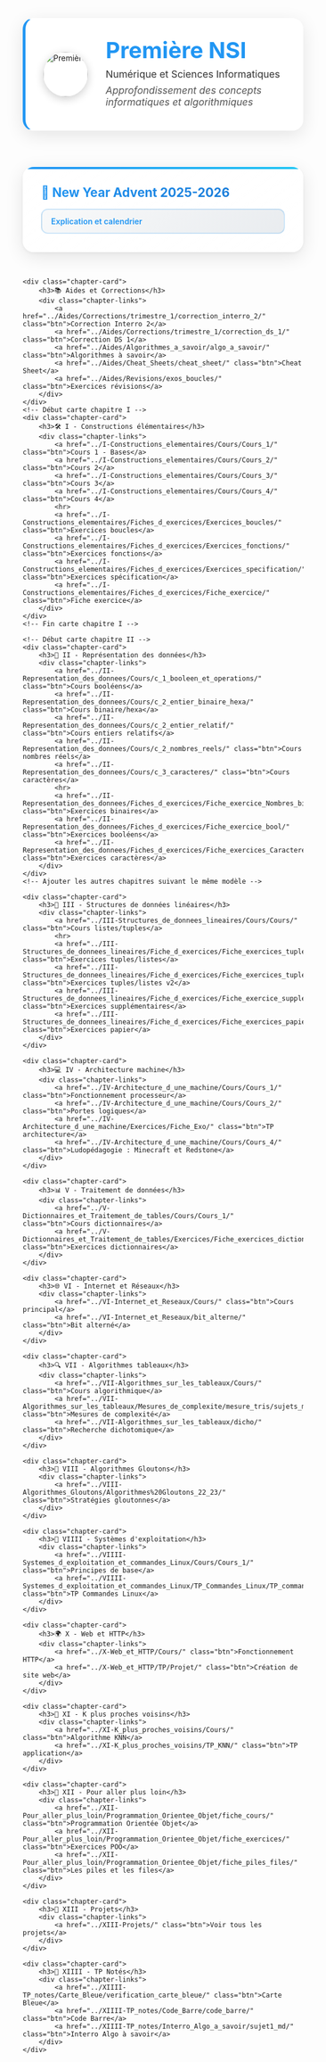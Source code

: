 <style>
/* Bandeau de niveau */
.level-header {
  background: rgba(255, 255, 255, 0.95);
  backdrop-filter: blur(10px);
  padding: 2rem;
  margin: 2rem 0;
  border-radius: 20px;
  box-shadow: 0 8px 32px rgba(0, 0, 0, 0.1);
  border: 1px solid rgba(255, 255, 255, 0.2);
  border-left: 5px solid #2196F3;
}

.level-header-content {
  display: flex;
  align-items: center;
  gap: 2rem;
}

.level-logo {
  width: 80px;
  height: 80px;
  border-radius: 50%;
  object-fit: cover;
  box-shadow: 0 4px 16px rgba(0, 0, 0, 0.2);
}

.level-header h1 {
  margin: 0;
  font-size: 2.5rem;
  font-weight: 700;
  color: #2196F3;
}

.level-header p {
  margin: 0.5rem 0;
  color: #333;
  font-size: 1.1rem;
}

.level-description {
  font-style: italic;
  color: #555 !important;
}

@media (max-width: 768px) {
  .level-header-content {
    flex-direction: column;
    text-align: center;
    gap: 1rem;
  }
  
  .level-header h1 {
    font-size: 2rem;
  }
  
  .level-logo {
    width: 60px;
    height: 60px;
  }
}

/* Styles modernes pour les cartes */
.chapter-cards {
    display: grid;
    grid-template-columns: repeat(auto-fit, minmax(320px, 1fr));
    gap: 2rem;
    padding: 2rem 0;
}

.chapter-card {
    background: linear-gradient(145deg, rgba(255, 255, 255, 0.95), rgba(255, 255, 255, 0.85));
    backdrop-filter: blur(15px);
    border-radius: 20px;
    padding: 2rem;
    box-shadow: 
        0 8px 32px rgba(0, 0, 0, 0.1),
        0 2px 8px rgba(0, 0, 0, 0.05),
        inset 0 1px 0 rgba(255, 255, 255, 0.8);
    border: 1px solid rgba(255, 255, 255, 0.3);
    transition: all 0.4s cubic-bezier(0.4, 0, 0.2, 1);
    position: relative;
    overflow: hidden;
}

.chapter-card::before {
    content: '';
    position: absolute;
    top: 0;
    left: 0;
    right: 0;
    height: 4px;
    background: linear-gradient(90deg, #2196F3, #21CBF3, #2196F3);
    background-size: 200% 100%;
    animation: shimmer 3s ease-in-out infinite;
}

@keyframes shimmer {
    0%, 100% { background-position: 200% 0; }
    50% { background-position: -200% 0; }
}

.chapter-card:hover {
    transform: translateY(-8px) scale(1.02);
    box-shadow: 
        0 20px 60px rgba(33, 150, 243, 0.15),
        0 8px 32px rgba(0, 0, 0, 0.1),
        inset 0 1px 0 rgba(255, 255, 255, 0.9);
    border-color: rgba(33, 150, 243, 0.3);
}

.chapter-card h3 {
    margin: 0 0 1rem 0;
    font-size: 1.4rem;
    font-weight: 700;
    background: linear-gradient(135deg, #2196F3, #1976D2);
    -webkit-background-clip: text;
    -webkit-text-fill-color: transparent;
    background-clip: text;
    position: relative;
}

.chapter-card p {
    color: #555;
    line-height: 1.6;
    margin-bottom: 1.5rem;
}

.chapter-links {
    display: flex;
    flex-direction: column;
    gap: 0.75rem;
    margin-top: 1rem;
}

.chapter-links .btn {
    background: linear-gradient(135deg, #f8f9fa, #e9ecef);
    color: #2196F3;
    border: 2px solid rgba(33, 150, 243, 0.2);
    border-radius: 12px;
    padding: 0.75rem 1rem;
    text-decoration: none;
    font-weight: 600;
    transition: all 0.3s ease;
    position: relative;
    overflow: hidden;
}

.chapter-links .btn::before {
    content: '';
    position: absolute;
    top: 0;
    left: -100%;
    width: 100%;
    height: 100%;
    background: linear-gradient(90deg, transparent, rgba(33, 150, 243, 0.1), transparent);
    transition: left 0.5s ease;
}

.chapter-links .btn:hover {
    background: linear-gradient(135deg, #2196F3, #1976D2);
    color: white;
    border-color: #2196F3;
    transform: translateX(5px);
    box-shadow: 0 4px 15px rgba(33, 150, 243, 0.3);
}

.chapter-links .btn:hover::before {
    left: 100%;
}

.chapter-links hr {
    border: none;
    height: 1px;
    background: linear-gradient(90deg, transparent, rgba(33, 150, 243, 0.3), transparent);
    margin: 0.5rem 0;
}
</style>

<!-- Bandeau de niveau -->
<div class="level-header">
  <div class="level-header-content">
    <img src="../../images/fox_premiere.png" alt="Première" class="level-logo" />
    <div>
      <h1>Première NSI</h1>
      <p>Numérique et Sciences Informatiques</p>
      <p class="level-description">
        Approfondissement des concepts informatiques et algorithmiques
      </p>
    </div>
  </div>
</div>

<section class="chapter-cards">
    <!-- Section Aides et New Year Advent -->
    <div class="chapter-card">
        <h3>🎄 New Year Advent 2025-2026</h3>
        <div class="chapter-links">
            <a href="../New_Year_Advent/new_year_advent/" class="btn">Explication et calendrier</a>
        </div>
    </div>

    <div class="chapter-card">
        <h3>📚 Aides et Corrections</h3>
        <div class="chapter-links">
            <a href="../Aides/Corrections/trimestre_1/correction_interro_2/" class="btn">Correction Interro 2</a>
            <a href="../Aides/Corrections/trimestre_1/correction_ds_1/" class="btn">Correction DS 1</a>
            <a href="../Aides/Algorithmes_a_savoir/algo_a_savoir/" class="btn">Algorithmes à savoir</a>
            <a href="../Aides/Cheat_Sheets/cheat_sheet/" class="btn">Cheat Sheet</a>
            <a href="../Aides/Revisions/exos_boucles/" class="btn">Exercices révisions</a>
        </div>
    </div>
    <!-- Début carte chapitre I -->
    <div class="chapter-card">
        <h3>🛠️ I - Constructions élémentaires</h3>
        <div class="chapter-links">
            <a href="../I-Constructions_elementaires/Cours/Cours_1/" class="btn">Cours 1 - Bases</a>
            <a href="../I-Constructions_elementaires/Cours/Cours_2/" class="btn">Cours 2</a>
            <a href="../I-Constructions_elementaires/Cours/Cours_3/" class="btn">Cours 3</a>
            <a href="../I-Constructions_elementaires/Cours/Cours_4/" class="btn">Cours 4</a>
            <hr>
            <a href="../I-Constructions_elementaires/Fiches_d_exercices/Exercices_boucles/" class="btn">Exercices boucles</a>
            <a href="../I-Constructions_elementaires/Fiches_d_exercices/Exercices_fonctions/" class="btn">Exercices fonctions</a>
            <a href="../I-Constructions_elementaires/Fiches_d_exercices/Exercices_specification/" class="btn">Exercices spécification</a>
            <a href="../I-Constructions_elementaires/Fiches_d_exercices/Fiche_exercice/" class="btn">Fiche exercice</a>
        </div>
    </div>
    <!-- Fin carte chapitre I -->

    <!-- Début carte chapitre II -->
    <div class="chapter-card">
        <h3>🔢 II - Représentation des données</h3>
        <div class="chapter-links">
            <a href="../II-Representation_des_donnees/Cours/c_1_booleen_et_operations/" class="btn">Cours booléens</a>
            <a href="../II-Representation_des_donnees/Cours/c_2_entier_binaire_hexa/" class="btn">Cours binaire/hexa</a>
            <a href="../II-Representation_des_donnees/Cours/c_2_entier_relatif/" class="btn">Cours entiers relatifs</a>
            <a href="../II-Representation_des_donnees/Cours/c_2_nombres_reels/" class="btn">Cours nombres réels</a>
            <a href="../II-Representation_des_donnees/Cours/c_3_caracteres/" class="btn">Cours caractères</a>
            <hr>
            <a href="../II-Representation_des_donnees/Fiches_d_exercices/Fiche_exercice_Nombres_binaires/" class="btn">Exercices binaires</a>
            <a href="../II-Representation_des_donnees/Fiches_d_exercices/Fiche_exercice_bool/" class="btn">Exercices booléens</a>
            <a href="../II-Representation_des_donnees/Fiches_d_exercices/Fiche_exercices_Caracteres/" class="btn">Exercices caractères</a>
        </div>
    </div>
    <!-- Ajouter les autres chapitres suivant le même modèle -->

    <div class="chapter-card">
        <h3>🧱 III - Structures de données linéaires</h3>
        <div class="chapter-links">
            <a href="../III-Structures_de_donnees_lineaires/Cours/Cours/" class="btn">Cours listes/tuples</a>
            <hr>
            <a href="../III-Structures_de_donnees_lineaires/Fiche_d_exercices/Fiche_exercices_tuples_listes/" class="btn">Exercices tuples/listes</a>
            <a href="../III-Structures_de_donnees_lineaires/Fiche_d_exercices/Fiche_exercices_tuples_listes_v2/" class="btn">Exercices tuples/listes v2</a>
            <a href="../III-Structures_de_donnees_lineaires/Fiche_d_exercices/Fiche_exercice_supplementaire/" class="btn">Exercices supplémentaires</a>
            <a href="../III-Structures_de_donnees_lineaires/Fiche_d_exercices/Fiche_exercices_papier/" class="btn">Exercices papier</a>
        </div>
    </div>

    <div class="chapter-card">
        <h3>💻 IV - Architecture machine</h3>
        <div class="chapter-links">
            <a href="../IV-Architecture_d_une_machine/Cours/Cours_1/" class="btn">Fonctionnement processeur</a>
            <a href="../IV-Architecture_d_une_machine/Cours/Cours_2/" class="btn">Portes logiques</a>
            <a href="../IV-Architecture_d_une_machine/Exercices/Fiche_Exo/" class="btn">TP architecture</a>
            <a href="../IV-Architecture_d_une_machine/Cours/Cours_4/" class="btn">Ludopédagogie : Minecraft et Redstone</a>
        </div>
    </div>

    <div class="chapter-card">
        <h3>📊 V - Traitement de données</h3>
        <div class="chapter-links">
            <a href="../V-Dictionnaires_et_Traitement_de_tables/Cours/Cours_1/" class="btn">Cours dictionnaires</a>
            <a href="../V-Dictionnaires_et_Traitement_de_tables/Exercices/Fiche_exercices_dictionnaires/" class="btn">Exercices dictionnaires</a>
        </div>
    </div>

    <div class="chapter-card">
        <h3>🌐 VI - Internet et Réseaux</h3>
        <div class="chapter-links">
            <a href="../VI-Internet_et_Reseaux/Cours/" class="btn">Cours principal</a>
            <a href="../VI-Internet_et_Reseaux/bit_alterne/" class="btn">Bit alterné</a>
        </div>
    </div>

    <div class="chapter-card">
        <h3>🔍 VII - Algorithmes tableaux</h3>
        <div class="chapter-links">
            <a href="../VII-Algorithmes_sur_les_tableaux/Cours/" class="btn">Cours algorithmique</a>
            <a href="../VII-Algorithmes_sur_les_tableaux/Mesures_de_complexite/mesure_tris/sujets_mesure_tris/" class="btn">Mesures de complexité</a>
            <a href="../VII-Algorithmes_sur_les_tableaux/dicho/" class="btn">Recherche dichotomique</a>
        </div>
    </div>

    <div class="chapter-card">
        <h3>🧠 VIII - Algorithmes Gloutons</h3>
        <div class="chapter-links">
            <a href="../VIII-Algorithmes_Gloutons/Algorithmes%20Gloutons_22_23/" class="btn">Stratégies gloutonnes</a>
        </div>
    </div>

    <div class="chapter-card">
        <h3>🐧 VIIII - Systèmes d'exploitation</h3>
        <div class="chapter-links">
            <a href="../VIIII-Systemes_d_exploitation_et_commandes_Linux/Cours/Cours_1/" class="btn">Principes de base</a>
            <a href="../VIIII-Systemes_d_exploitation_et_commandes_Linux/TP_Commandes_Linux/TP_commandes_linux/" class="btn">TP Commandes Linux</a>
        </div>
    </div>

    <div class="chapter-card">
        <h3>🌍 X - Web et HTTP</h3>
        <div class="chapter-links">
            <a href="../X-Web_et_HTTP/Cours/" class="btn">Fonctionnement HTTP</a>
            <a href="../X-Web_et_HTTP/TP/Projet/" class="btn">Création de site web</a>
        </div>
    </div>

    <div class="chapter-card">
        <h3>🤖 XI - K plus proches voisins</h3>
        <div class="chapter-links">
            <a href="../XI-K_plus_proches_voisins/Cours/" class="btn">Algorithme KNN</a>
            <a href="../XI-K_plus_proches_voisins/TP_KNN/" class="btn">TP application</a>
        </div>
    </div>

    <div class="chapter-card">
        <h3>🚀 XII - Pour aller plus loin</h3>
        <div class="chapter-links">
            <a href="../XII-Pour_aller_plus_loin/Programmation_Orientee_Objet/fiche_cours/" class="btn">Programmation Orientée Objet</a>
            <a href="../XII-Pour_aller_plus_loin/Programmation_Orientee_Objet/fiche_exercices/" class="btn">Exercices POO</a>
            <a href="../XII-Pour_aller_plus_loin/Programmation_Orientee_Objet/fiche_piles_files/" class="btn">Les piles et les files</a>
        </div>
    </div>

    <div class="chapter-card">
        <h3>🎨 XIII - Projets</h3>
        <div class="chapter-links">
            <a href="../XIII-Projets/" class="btn">Voir tous les projets</a>
        </div>
    </div>

    <div class="chapter-card">
        <h3>📝 XIIII - TP Notés</h3>
        <div class="chapter-links">
            <a href="../XIIII-TP_notes/Carte_Bleue/verification_carte_bleue/" class="btn">Carte Bleue</a>
            <a href="../XIIII-TP_notes/Code_Barre/code_barre/" class="btn">Code Barre</a>
            <a href="../XIIII-TP_notes/Interro_Algo_a_savoir/sujet1_md/" class="btn">Interro Algo à savoir</a>
        </div>
    </div>
</section>
